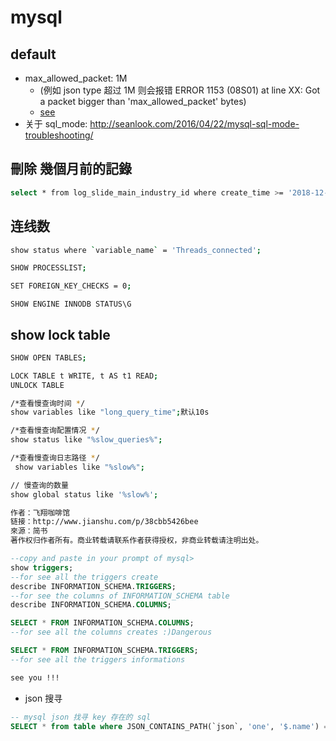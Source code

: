 # mysql

## default
- max_allowed_packet: 1M
  - (例如 json type 超过 1M 则会报错 ERROR 1153 (08S01) at line XX: Got a packet bigger than 'max_allowed_packet' bytes)
  - [see](http://blog.xuite.net/tolarku/blog/385615135-MySQL+%E9%8C%AF%E8%AA%A4+got+a+packet+bigger+than+%27max_allowed_packet%27+bytes+mysql)
- 关于 sql_mode: http://seanlook.com/2016/04/22/mysql-sql-mode-troubleshooting/

## 刪除 幾個月前的記錄
```sh
select * from log_slide_main_industry_id where create_time >= '2018-12-31';
```

## 连线数
```sh
show status where `variable_name` = 'Threads_connected';
```

```sh
SHOW PROCESSLIST;
```

```sh
SET FOREIGN_KEY_CHECKS = 0;
```

```
SHOW ENGINE INNODB STATUS\G
```

## show lock table
```sh
SHOW OPEN TABLES;

LOCK TABLE t WRITE, t AS t1 READ;
UNLOCK TABLE
```

```sh
/*查看慢查询时间 */  
show variables like "long_query_time";默认10s

/*查看慢查询配置情况 */  
show status like "%slow_queries%";

/*查看慢查询日志路径 */  
 show variables like "%slow%";

// 慢查询的数量
show global status like '%slow%';

作者：飞翔咖啡馆
链接：http://www.jianshu.com/p/38cbb5426bee
來源：简书
著作权归作者所有。商业转载请联系作者获得授权，非商业转载请注明出处。
```

```sql
--copy and paste in your prompt of mysql>
show triggers;
--for see all the triggers create
describe INFORMATION_SCHEMA.TRIGGERS;
--for see the columns of INFORMATION_SCHEMA table
describe INFORMATION_SCHEMA.COLUMNS;

SELECT * FROM INFORMATION_SCHEMA.COLUMNS;
--for see all the columns creates :)Dangerous

SELECT * FROM INFORMATION_SCHEMA.TRIGGERS;
--for see all the triggers informations

see you !!!
```

- json 搜寻
```sql
-- mysql json 找寻 key 存在的 sql
SELECT * from table where JSON_CONTAINS_PATH(`json`, 'one', '$.name') = 1;
```